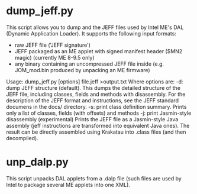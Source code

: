 dump_jeff.py
========

This script allows you to dump and the JEFF files used by Intel ME's DAL (Dynamic Application Loader).
It supports the following input formats:
  - raw JEFF file ('JEFF signature')
  - JEFF packaged as an ME applet with signed manifest header ($MN2 magic) (currently ME 8-9.5 only)
  - any binary containing an uncompressed JEFF file inside (e.g. JOM_mod.bin produced by unpacking an ME firmware)

Usage: dump_jeff.py [options] file.jeff >output.txt
 Where options are:
 -d: dump JEFF structure (default).
 This dumps the detailed structure of the JEFF file, including classes, fields and methods with disassembly. For the description
 of the JEFF format and instructions, see the JEFF standard documens in the docs/ directory.
 -s: print class definition summary.
 Prints only a list of classes, fields (with offsets) and methods
 -j: print Jasmin-style disassembly (experimental)
 Prints the JEFF file as a Jasmin-style Java assembly (jeff instructions are transformed into equivalent Java ones). 
 The result can be directly assembled using Krakatau into .class files (and then decompiled).
 
unp_dalp.py
========

This script unpacks DAL applets from a .dalp file (such files are used by Intel to package several ME applets into one XML).

